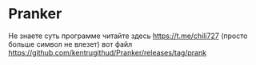 # Pranker
Не знаете суть программе читайте здесь https://t.me/chili727 (просто больше символ не влезет) вот файл https://github.com/kentrugithud/Pranker/releases/tag/prank
